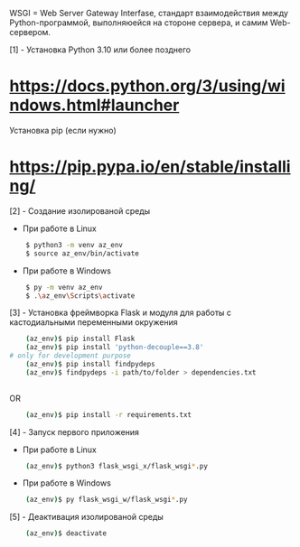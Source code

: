 WSGI = Web Server Gateway Interfase, стандарт взаимодействия между
Python-программой, выполняюейся на стороне сервера, и самим Web-сервером.

[1] - Установка Python 3.10 или более позднего
# https://docs.python.org/3/using/windows.html#launcher
Установка pip (если нужно)
# https://pip.pypa.io/en/stable/installing/


[2] - Создание изолированой среды
* При работе в Linux
```bash
    $ python3 -m venv az_env
    $ source az_env/bin/activate
```
* При работе в Windows
```bash
    $ py -m venv az_env
    $ .\az_env\Scripts\activate
```


[3] - Установка фреймворка Flask и модуля для работы с кастодиальными переменными окружения
```bash
    (az_env)$ pip install Flask
    (az_env)$ pip install 'python-decouple==3.8'
# only for development purpose
    (az_env)$ pip install findpydeps
    (az_env)$ findpydeps -i path/to/folder > dependencies.txt
    
```
OR
```bash
    (az_env)$ pip install -r requirements.txt
```

[4] - Запуск первого приложения
* При работе в Linux
```bash
    (az_env)$ python3 flask_wsgi_x/flask_wsgi*.py
```
* При работе в Windows
```bash
    (az_env)$ py flask_wsgi_w/flask_wsgi*.py
```

[5] - Деактивация изолированой среды
```bash
    (az_env)$ deactivate
```
